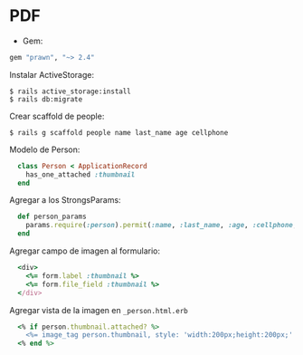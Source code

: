 # PDF

* Gem:

```rb
gem "prawn", "~> 2.4"
```

Instalar ActiveStorage:

```shell
$ rails active_storage:install
$ rails db:migrate
```

Crear scaffold de people:

```shell
$ rails g scaffold people name last_name age cellphone
```

Modelo de Person:

```rb
  class Person < ApplicationRecord
    has_one_attached :thumbnail
  end
```


Agregar a los StrongsParams:

```rb
  def person_params
    params.require(:person).permit(:name, :last_name, :age, :cellphone, :thumbnail)
  end
```


Agregar campo de imagen al formulario:

```rb
  <div>
    <%= form.label :thumbnail %>
    <%= form.file_field :thumbnail %>
  </div>
```

Agregar vista de la imagen en `_person.html.erb`

```rb
  <% if person.thumbnail.attached? %>
    <%= image_tag person.thumbnail, style: 'width:200px;height:200px;' %>
  <% end %>
```


